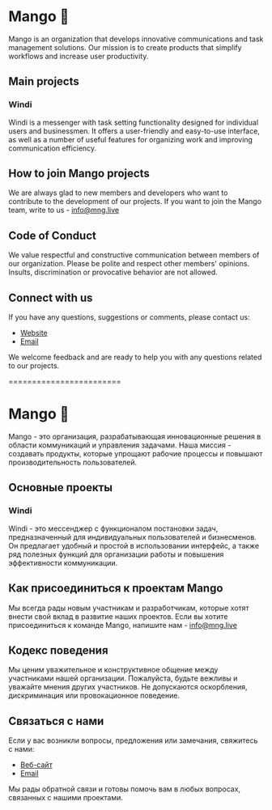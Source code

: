 # Mango 🥭

Mango is an organization that develops innovative communications and task management solutions. Our mission is to create products that simplify workflows and increase user productivity.

## Main projects

### Windi

Windi is a messenger with task setting functionality designed for individual users and businessmen. It offers a user-friendly and easy-to-use interface, as well as a number of useful features for organizing work and improving communication efficiency.

## How to join Mango projects

We are always glad to new members and developers who want to contribute to the development of our projects. If you want to join the Mango team, write to us - info@mng.live


## Code of Conduct

We value respectful and constructive communication between members of our organization. Please be polite and respect other members' opinions. Insults, discrimination or provocative behavior are not allowed.

## Connect with us

If you have any questions, suggestions or comments, please contact us:

- [Website](https://mng.live/)
- [Email](mailto:info@mng.live)

We welcome feedback and are ready to help you with any questions related to our projects.

========================

# Mango 🥭

Mango - это организация, разрабатывающая инновационные решения в области коммуникаций и управления задачами. Наша миссия - создавать продукты, которые упрощают рабочие процессы и повышают производительность пользователей.

## Основные проекты

### Windi

Windi - это мессенджер с функционалом постановки задач, предназначенный для индивидуальных пользователей и бизнесменов. Он предлагает удобный и простой в использовании интерфейс, а также ряд полезных функций для организации работы и повышения эффективности коммуникации.

## Как присоединиться к проектам Mango

Мы всегда рады новым участникам и разработчикам, которые хотят внести свой вклад в развитие наших проектов. Если вы хотите присоединиться к команде Mango, напишите нам - info@mng.live


## Кодекс поведения

Мы ценим уважительное и конструктивное общение между участниками нашей организации. Пожалуйста, будьте вежливы и уважайте мнения других участников. Не допускаются оскорбления, дискриминация или провокационное поведение.

## Связаться с нами

Если у вас возникли вопросы, предложения или замечания, свяжитесь с нами:

- [Веб-сайт](https://mng.live/)
- [Email](mailto:info@mng.live)

Мы рады обратной связи и готовы помочь вам в любых вопросах, связанных с нашими проектами.
